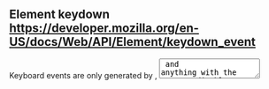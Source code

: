 ## Element keydown <https://developer.mozilla.org/en-US/docs/Web/API/Element/keydown_event>

Keyboard events are only generated by <inputs>, <textarea> and anything with the contentEditable attribute or with tabindex="-1".

## document keydown https://developer.mozilla.org/en-US/docs/Web/API/Document/keydown_event
